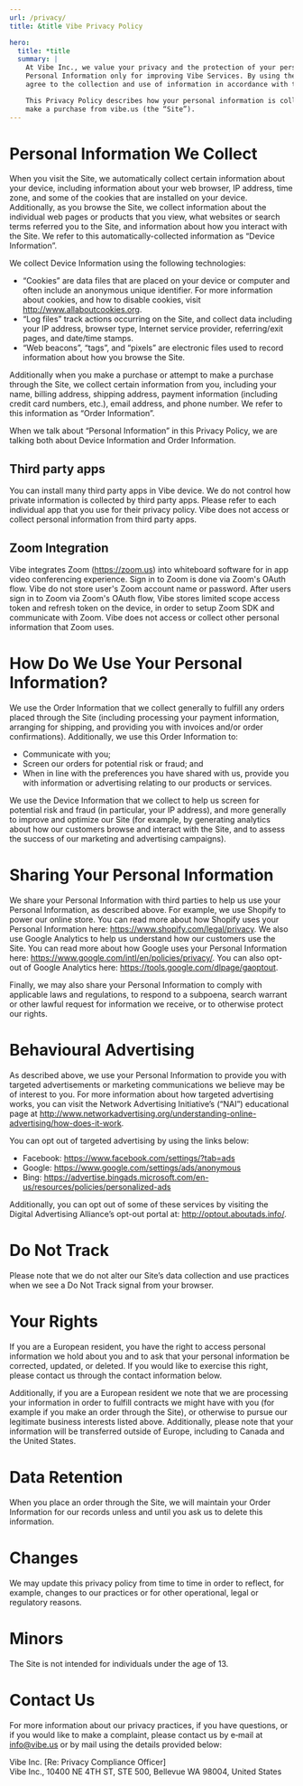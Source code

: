 ```yaml
---
url: /privacy/
title: &title Vibe Privacy Policy

hero:
  title: *title
  summary: |
    At Vibe Inc., we value your privacy and the protection of your personal data. We use your
    Personal Information only for improving Vibe Services. By using the Vibe product, you
    agree to the collection and use of information in accordance with this policy.

    This Privacy Policy describes how your personal information is collected, used, and shared when you visit or
    make a purchase from vibe.us (the “Site”).
---
```


# Personal Information We Collect

When you visit the Site, we automatically collect certain information about your device, including information about
your web browser, IP address, time zone, and some of the cookies that are installed on your device.
Additionally, as you browse the Site, we collect information about the individual web pages or products that you view,
what websites or search terms referred you to the Site, and information about how you interact with the Site.
We refer to this automatically-collected information as “Device Information”.

We collect Device Information using the following technologies:

- “Cookies” are data files that are placed on your device or computer and often include an anonymous unique identifier.
  For more information about cookies, and how to disable cookies, visit http://www.allaboutcookies.org.
- “Log files” track actions occurring on the Site, and collect data including your IP address, browser type,
  Internet service provider, referring/exit pages, and date/time stamps.
- “Web beacons”, “tags”, and “pixels” are electronic files used to record information about how you browse the Site.

Additionally when you make a purchase or attempt to make a purchase through the Site, we collect certain information
from you, including your name, billing address, shipping address, payment information (including credit card numbers, etc.),
email address, and phone number. We refer to this information as “Order Information”.

When we talk about “Personal Information” in this Privacy Policy, we are talking both about Device Information and
Order Information.

## Third party apps

You can install many third party apps in Vibe device. We do not control how private information is collected by third
party apps. Please refer to each individual app that you use for their privacy policy. Vibe does not access or collect
personal information from third party apps.

## Zoom Integration

Vibe integrates Zoom (https://zoom.us) into whiteboard software for in app video conferencing experience. Sign in to
Zoom is done via Zoom's OAuth flow. Vibe do not store user's Zoom account name or password. After users sign in to
Zoom via Zoom's OAuth flow, Vibe stores limited scope access token and refresh token on the device, in order to setup
Zoom SDK and communicate with Zoom. Vibe does not access or collect other personal information that Zoom uses.

# How Do We Use Your Personal Information?

We use the Order Information that we collect generally to fulfill any orders placed through the Site
(including processing your payment information, arranging for shipping, and providing you with invoices and/or order
confirmations). Additionally, we use this Order Information to:

- Communicate with you;
- Screen our orders for potential risk or fraud; and
- When in line with the preferences you have shared with us, provide you with information or advertising relating to our products or services.

We use the Device Information that we collect to help us screen for potential risk and fraud (in particular, your IP address),
and more generally to improve and optimize our Site (for example, by generating analytics about how our customers
browse and interact with the Site, and to assess the success of our marketing and advertising campaigns).

# Sharing Your Personal Information

We share your Personal Information with third parties to help us use your Personal Information, as described above.
For example, we use Shopify to power our online store. You can read more about how Shopify uses your Personal Information
here: https://www.shopify.com/legal/privacy. We also use Google Analytics to help us understand how our customers use the
Site. You can read more about how Google uses your Personal Information here: https://www.google.com/intl/en/policies/privacy/.
You can also opt-out of Google Analytics here: https://tools.google.com/dlpage/gaoptout.

Finally, we may also share your Personal Information to comply with applicable laws and regulations,
to respond to a subpoena, search warrant or other lawful request for information we receive,
or to otherwise protect our rights.

# Behavioural Advertising

As described above, we use your Personal Information to provide you with targeted advertisements or marketing
communications we believe may be of interest to you. For more information about how targeted advertising works,
you can visit the Network Advertising Initiative’s (“NAI”) educational page at
http://www.networkadvertising.org/understanding-online-advertising/how-does-it-work.

You can opt out of targeted advertising by using the links below:

- Facebook: https://www.facebook.com/settings/?tab=ads
- Google: https://www.google.com/settings/ads/anonymous
- Bing: https://advertise.bingads.microsoft.com/en-us/resources/policies/personalized-ads

Additionally, you can opt out of some of these services by visiting the Digital Advertising Alliance’s opt-out portal
at: http://optout.aboutads.info/.

# Do Not Track

Please note that we do not alter our Site’s data collection and use practices when we see a Do Not Track signal from your browser.

# Your Rights

If you are a European resident, you have the right to access personal information we hold about you and to ask that
your personal information be corrected, updated, or deleted. If you would like to exercise this right, please contact us
through the contact information below.

Additionally, if you are a European resident we note that we are processing your information in order to fulfill
contracts we might have with you (for example if you make an order through the Site), or otherwise to pursue our
legitimate business interests listed above. Additionally, please note that your information will be transferred outside
of Europe, including to Canada and the United States.

# Data Retention

When you place an order through the Site, we will maintain your Order Information for our records unless and until
you ask us to delete this information.

# Changes

We may update this privacy policy from time to time in order to reflect, for example, changes to our practices or for
other operational, legal or regulatory reasons.

# Minors

The Site is not intended for individuals under the age of 13.

# Contact Us

For more information about our privacy practices, if you have questions, or if you would like to make a complaint,
please contact us by e‑mail at info@vibe.us or by mail using the details provided below:

Vibe Inc.
[Re: Privacy Compliance Officer]  
Vibe Inc., 10400 NE 4TH ST, STE 500, Bellevue WA 98004, United States
